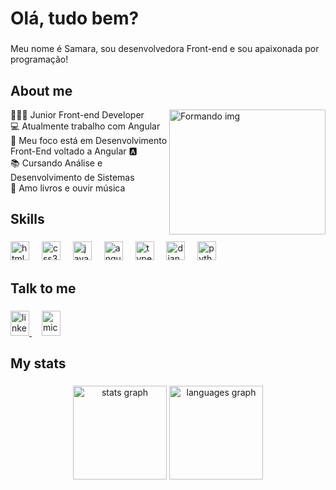 <h1 align="left">Olá, tudo bem?</h1>

###

<p align="left">Meu nome é Samara, sou desenvolvedora Front-end e sou apaixonada por programação!</p>

###

<h2 align="left">About me</h2>

<div align="left"  >  
  <img height="200" src="https://media.giphy.com/media/JIX9t2j0ZTN9S/giphy.gif"  width="250"  align="right"  alt="Formando img"/>
   
  👩🏻‍💻 Junior Front-end Developer <br> 
  💻 Atualmente trabalho com Angular  <br> 
  📝 Meu foco está em Desenvolvimento Front-End voltado a Angular 🅰️ <br> 
  📚 Cursando Análise e Desenvolvimento de Sistemas  <br> 
  🎲 Amo livros e ouvir música  <br> 
 
 </div>

###

<h2 align="left">Skills</h2>

###

<div align="left">
  <img src="https://cdn.jsdelivr.net/gh/devicons/devicon/icons/html5/html5-plain.svg" height="30" alt="html5 logo"  />
  <img width="12" />
  <img src="https://cdn.jsdelivr.net/gh/devicons/devicon/icons/css3/css3-plain.svg" height="30" alt="css3 logo"  />
  <img width="12" />
  <img src="https://cdn.jsdelivr.net/gh/devicons/devicon/icons/javascript/javascript-original.svg" height="30" alt="javascript logo"  />
  <img width="12" />
  <img src="https://cdn.jsdelivr.net/gh/devicons/devicon/icons/angularjs/angularjs-plain.svg" height="30" alt="angularjs logo"  />
  <img width="12" />
  <img src="https://cdn.jsdelivr.net/gh/devicons/devicon/icons/typescript/typescript-plain.svg" height="30" alt="typescript logo"  />
  <img width="12" />
  <img src="https://cdn.jsdelivr.net/gh/devicons/devicon/icons/django/django-plain.svg" height="30" alt="django logo"  />
   <img width="12" />
  <img src="https://cdn.jsdelivr.net/gh/devicons/devicon/icons/python/python-original.svg" height="30" alt="python logo"  />
  
</div>

###

<h2 align="left">Talk to me</h2>

###

<div align="left">
  <a href="https://www.linkedin.com/in/samara-caldas-1ab88120a/" target="_blank">
    <img src="https://raw.githubusercontent.com/maurodesouza/profile-readme-generator/master/src/assets/icons/social/linkedin/default.svg" width="30" height="40" alt="linkedin logo"  />
  </a>
 <img width="12" />
  
  <a href="samaracaldass@hotmail.com" target="_blank">
    <img src="https://raw.githubusercontent.com/maurodesouza/profile-readme-generator/master/src/assets/icons/social/microsoft-outlook/default.svg" width="30" height="40" alt="microsoft-outlook logo"  />
  </a>
</div>

###

<h2 align="left">My stats</h2>

###

<div align="center">
  <img src="https://github-readme-stats.vercel.app/api?username=samaracaldas&hide_title=false&hide_rank=false&show_icons=true&include_all_commits=true&count_private=true&disable_animations=false&theme=jolly&locale=en&hide_border=false&order=1" height="150" alt="stats graph"  />
  <img src="https://github-readme-stats.vercel.app/api/top-langs?username=samaracaldas&locale=en&hide_title=false&layout=compact&card_width=320&langs_count=5&theme=jolly&hide_border=false&order=2" height="150" alt="languages graph"  />
</div>

###

